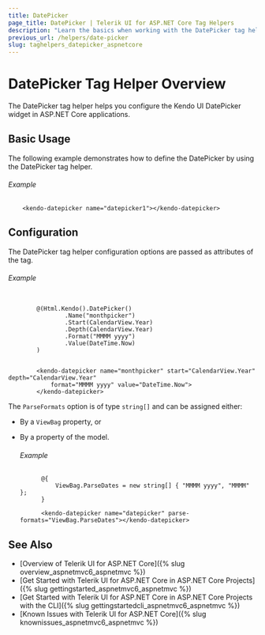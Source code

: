 ```yaml
---
title: DatePicker
page_title: DatePicker | Telerik UI for ASP.NET Core Tag Helpers
description: "Learn the basics when working with the DatePicker tag helper for ASP.NET Core (MVC 6 or ASP.NET Core MVC)."
previous_url: /helpers/date-picker
slug: taghelpers_datepicker_aspnetcore
---
```


# DatePicker Tag Helper Overview

The DatePicker tag helper helps you configure the Kendo UI DatePicker widget in ASP.NET Core applications.

## Basic Usage

The following example demonstrates how to define the DatePicker by using the DatePicker tag helper.

###### Example

        <kendo-datepicker name="datepicker1"></kendo-datepicker>

## Configuration

The DatePicker tag helper configuration options are passed as attributes of the tag.

###### Example

```tab-cshtml

        @(Html.Kendo().DatePicker()
                .Name("monthpicker")
                .Start(CalendarView.Year)
                .Depth(CalendarView.Year)
                .Format("MMMM yyyy")
                .Value(DateTime.Now)
        )
```
```tab-tagHelper

        <kendo-datepicker name="monthpicker" start="CalendarView.Year" depth="CalendarView.Year"
            format="MMMM yyyy" value="DateTime.Now">
        </kendo-datepicker>
```

The `ParseFormats` option is of type `string[]` and can be assigned either:

* By a `ViewBag` property, or
* By a property of the model.

    ###### Example

            @{
                ViewBag.ParseDates = new string[] { "MMMM yyyy", "MMMM" };
            }

            <kendo-datepicker name="datepicker" parse-formats="ViewBag.ParseDates"></kendo-datepicker>

## See Also

* [Overview of Telerik UI for ASP.NET Core]({% slug overview_aspnetmvc6_aspnetmvc %})
* [Get Started with Telerik UI for ASP.NET Core in ASP.NET Core Projects]({% slug gettingstarted_aspnetmvc6_aspnetmvc %})
* [Get Started with Telerik UI for ASP.NET Core in ASP.NET Core Projects with the CLI]({% slug gettingstartedcli_aspnetmvc6_aspnetmvc %})
* [Known Issues with Telerik UI for ASP.NET Core]({% slug knownissues_aspnetmvc6_aspnetmvc %})
